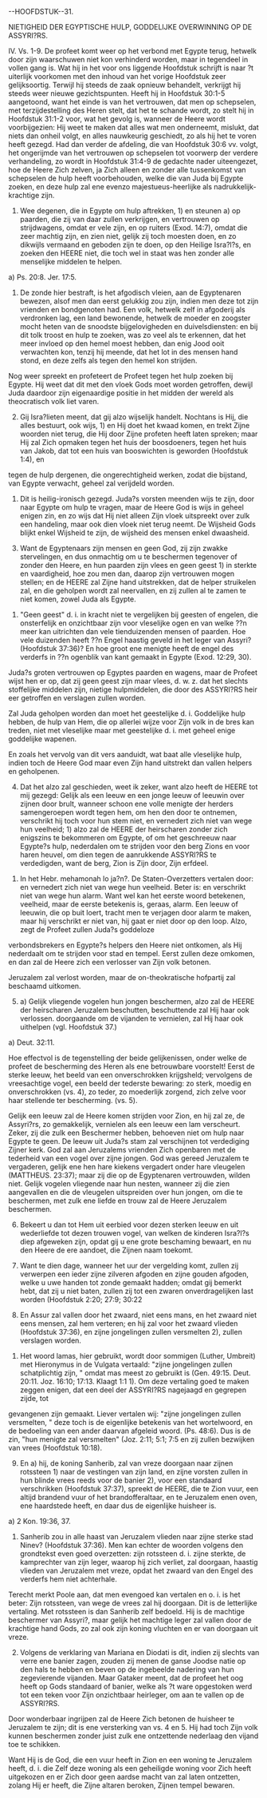--HOOFDSTUK--31.

NIETIGHEID  DER  EGYPTISCHE  HULP,  GODDELIJKE  OVERWINNING  OP  DE ASSYRI?RS.

IV. Vs. 1-9. De profeet komt weer op  het verbond met Egypte terug, hetwelk door zijn waarschuwen niet kon verhinderd worden, maar in tegendeel in vollen gang is. Wat hij in het voor ons liggende Hoofdstuk schrijft is naar ?t uiterlijk voorkomen met den inhoud van het vorige Hoofdstuk zeer gelijksoortig. Terwijl hij steeds de zaak opnieuw behandelt, verkrijgt hij steeds weer nieuwe gezichtspunten. Heeft hij in Hoofdstuk 30:1-5 aangetoond, want het einde is van het vertrouwen, dat men op schepselen, met terzijdestelling des Heren stelt, dat het te schande wordt, zo stelt hij in Hoofdstuk 31:1-2 voor, wat het gevolg is, wanneer de Heere wordt voorbijgezien: Hij weet te maken dat alles wat men onderneemt, mislukt, dat niets dan onheil volgt, en alles nauwkeurig geschiedt, zo als hij het te voren heeft gezegd. Had  dan  verder  de  afdeling,  die  van  Hoofdstuk  30:6  vv.  volgt,  het  ongerijmde  van  het vertrouwen op schepselen tot voorwerp der verdere verhandeling, zo wordt in Hoofdstuk 31:4-9 de gedachte nader uiteengezet, hoe de Heere Zich zelven, ja Zich alleen en zonder alle tussenkomst  van schepselen de hulp  heeft  voorbehouden,  welke die van Juda bij Egypte zoeken, en deze hulp zal ene evenzo majestueus-heerlijke als nadrukkelijk-krachtige zijn.

1. Wee degenen, die in Egypte om hulp aftrekken, 1) en steunen a) op paarden, die zij van daar zullen verkrijgen, en vertrouwen op strijdwagens, omdat er vele zijn, en op ruiters (Exod. 14:7), omdat die zeer machtig zijn, en zien niet, gelijk zij toch moesten doen, en zo dikwijls vermaand en geboden zijn te doen, op den Heilige Isra?l?s, en zoeken den HEERE niet, die toch wel in staat was hen zonder alle menselijke middelen te helpen.

a) Ps. 20:8. Jer. 17:5.

1) De zonde hier bestraft, is het afgodisch vleien, aan de Egyptenaren bewezen, alsof men dan eerst gelukkig zou zijn, indien men deze tot zijn vrienden en bondgenoten had. Een volk, hetwelk zelf in afgoderij als verdronken lag, een land bewonende, hetwelk de moeder en zoogster mocht  heten van de snoodste bijgelovigheden en duivelsdiensten:  en  bij dit  tolk troost en hulp te zoeken, was zo veel als te erkennen, dat het meer invloed op den hemel moest  hebben,  dan enig  Jood  ooit  verwachten kon,  tenzij hij meende,  dat  het  lot  in des mensen hand stond, en deze zelfs als tegen den hemel kon strijden.

Nog weer spreekt en profeteert de Profeet tegen het hulp zoeken bij Egypte. Hij weet dat dit met den vloek Gods moet worden getroffen, dewijl Juda daardoor zijn eigenaardige positie in het midden der wereld als theocratisch volk liet varen.

2. Gij Isra?lieten meent, dat gij alzo wijselijk handelt. Nochtans is Hij, die alles bestuurt, ook wijs, 1) en Hij doet het kwaad komen, en trekt Zijne woorden niet terug, die Hij door Zijne profeten heeft laten spreken; maar Hij zal Zich opmaken tegen het huis der boosdoeners, tegen het huis van Jakob, dat tot een huis van booswichten is geworden (Hoofdstuk 1:4), en

tegen de hulp dergenen, die ongerechtigheid werken, zodat die bijstand, van Egypte verwacht, geheel zal verijdeld worden.

1) Dit is heilig-ironisch gezegd. Juda?s vorsten meenden wijs te zijn, door naar Egypte om hulp te vragen, maar de Heere God is wijs in geheel enigen zin, en zo wijs dat Hij niet alleen Zijn vloek uitspreekt over zulk een handeling, maar ook dien vloek niet terug neemt. De Wijsheid Gods blijkt enkel Wijsheid te zijn, de wijsheid des mensen enkel dwaasheid.

3.  Want  de Egyptenaars zijn mensen en geen God,  zij zijn zwakke  stervelingen,  en dus onmachtig om u te beschermen tegenover of zonder den Heere, en hun paarden zijn vlees en geen geest 1) in sterkte en vaardigheid, hoe zou men dan, daarop zijn vertrouwen mogen stellen; en de HEERE zal Zijne hand uitstrekken, dat de helper struikelen zal, en die geholpen wordt zal neervallen, en zij zullen al te zamen te niet komen, zowel Juda als Egypte.

1) "Geen geest" d. i. in kracht niet te vergelijken bij geesten of engelen, die onsterfelijk en onzichtbaar  zijn  voor  vleselijke  ogen  en  van  welke  ??n  meer  kan  uitrichten  dan  vele tienduizenden mensen of paarden. Hoe vele duizenden heeft ??n Engel haastig geveld in het leger van Assyri? (Hoofdstuk 37:36)? En hoe groot ene menigte heeft de engel des verderfs in ??n ogenblik van kant gemaakt in Egypte (Exod. 12:29, 30).

Juda?s groten vertrouwen op Egyptes paarden en wagens, maar de Profeet wijst hen er op, dat zij geen  geest  zijn  maar  vlees,  d.  w.  z.  dat  het  slechts  stoffelijke  middelen  zijn,  nietige hulpmiddelen, die door des ASSYRI?RS heir eer getroffen en verslagen zullen worden.

Zal Juda geholpen worden dan moet het geestelijke d. i. Goddelijke hulp hebben, de hulp van Hem, die op allerlei wijze voor Zijn volk in de bres kan treden, niet met vleselijke maar met geestelijke d. i. met geheel enige goddelijke wapenen.

En zoals het vervolg van dit vers aanduidt, wat baat alle vleselijke hulp, indien toch de Heere God maar even Zijn hand uitstrekt dan vallen helpers en geholpenen.

4. Dat het alzo zal geschieden, weet ik zeker, want alzo heeft de HEERE tot mij gezegd: Gelijk als een leeuw en een jonge leeuw of leeuwin over zijnen door brult, wanneer schoon ene  volle  menigte  der  herders  samengeroepen  wordt  tegen  hem,  om  hen  den  door  te ontnemen,  verschrikt  hij toch  voor  hun  stem niet,  en  vernedert  zich  niet  van  wege  hun veelheid; 1) alzo zal de HEERE der heirscharen zonder zich enigszins te bekommeren om Egypte, of om het geschreeuw naar Egypte?s hulp, nederdalen om te strijden voor den berg Zions en voor haren heuvel, om dien tegen de aanrukkende ASSYRI?RS te verdedigden, want de berg, Zion is Zijn door, Zijn erfdeel.

1) In het Hebr. mehamonah lo ja?n?. De Staten-Overzetters vertalen door: en vernedert zich niet van wege hun veelheid. Beter is: en verschrikt niet van wege hun alarm. Want wel kan het eerste woord betekenen, veelheid, maar de eerste betekenis is, geraas, alarm. Een leeuw of leeuwin, die op buit loert, tracht men te verjagen door alarm te maken, maar hij verschrikt er niet van, hij gaat er niet door op den loop. Alzo, zegt de Profeet zullen Juda?s goddeloze

verbondsbrekers en Egypte?s helpers den Heere  niet  ontkomen,  als Hij nederdaalt  om te strijden voor stad en tempel.  Eerst  zullen deze omkomen, en dan zal de Heere zich een verlosser van Zijn volk betonen.

Jeruzalem zal verlost worden, maar de on-theokratische hofpartij zal beschaamd uitkomen.

5. a) Gelijk vliegende vogelen hun jongen beschermen, alzo zal de HEERE der heirscharen Jeruzalem beschutten, beschuttende zal Hij haar ook verlossen. doorgaande om de vijanden te vernielen, zal Hij haar ook uithelpen (vgl. Hoofdstuk 37.)

a) Deut. 32:11.

Hoe  effectvol  is  de  tegenstelling  der  beide  gelijkenissen,  onder  welke  de  profeet  de bescherming des Heren als ene betrouwbare voorstelt! Eerst de sterke leeuw, het beeld van een  onverschrokken  krijgsheld;  vervolgens  de  vreesachtige  vogel,  een  beeld  der  tederste bewaring: zo sterk, moedig en onverschrokken (vs. 4), zo teder, zo moederlijk zorgend, zich zelve voor haar stellende ter bescherming. (vs. 5).

Gelijk een leeuw zal de Heere komen strijden voor  Zion, en hij zal ze, de Assyri?rs, zo gemakkelijk, vernielen als een leeuw een lam verscheurt. Zeker, zij die zulk een Beschermer hebben, behoeven niet om hulp naar Egypte te geen. De leeuw uit Juda?s stam zal verschijnen tot  verdediging  Zijner  kerk.  God  zal  aan  Jeruzalems  vrienden  Zich  openbaren  met  de tederheid van een vogel over zijne jongen. God was gereed Jeruzalem te vergaderen, gelijk ene hen hare kiekens vergadert onder hare vleugelen (MATTHEUS. 23:37); maar zij die op de Egyptenaren vertrouwden, wilden niet. Gelijk vogelen vliegende naar hun nesten, wanneer zij  die  zien  aangevallen  en  die  de  vleugelen  uitspreiden  over  hun  jongen,  om  die  te beschermen, met zulk ene liefde en trouw zal de Heere Jeruzalem beschermen.

6. Bekeert u dan tot Hem uit eerbied voor dezen sterken leeuw en uit wederliefde tot dezen trouwen vogel, van welken de kinderen Isra?l?s diep afgeweken zijn, opdat gij u ene grote beschaming bewaart, en nu den Heere de ere aandoet, die Zijnen naam toekomt.

7. Want te dien dage, wanneer het uur der vergelding komt, zullen zij verwerpen een ieder zijne zilveren afgoden en zijne gouden afgoden, welke u uwe handen  tot  zonde gemaakt hadden;  omdat   gij  bemerkt   hebt,   dat   zij  u   niet   baten,   zullen   zij  tot   een  zwaren onverdragelijken last worden (Hoofdstuk 2:20; 27:9; 30:22

8. En Assur zal vallen door het zwaard, niet eens mans, en het zwaard niet eens mensen, zal hem verteren; en hij zal voor het zwaard vlieden (Hoofdstuk 37:36), en zijne jongelingen zullen versmelten 2), zullen verslagen worden.

1) Het woord lamas, hier gebruikt, wordt door sommigen (Luther, Umbreit) met Hieronymus in de Vulgata vertaald: "zijne jongelingen zullen schatplichtig zijn, " omdat mas meest  zo gebruikt is (Gen. 49:15. Deut. 20:11. Joz. 16:10; 17:13. Klaagt 1:1 1). Om deze vertaling goed te maken zeggen enigen, dat een deel der ASSYRI?RS nagejaagd en gegrepen zijde, tot

gevangenen zijn gemaakt. Liever vertalen wij: "zijne jongelingen zullen versmelten, " deze toch is de eigenlijke betekenis van het wortelwoord, en de bedoeling van een ander daarvan afgeleid woord. (Ps. 48:6). Dus is de zin, "hun menigte zal versmelten" (Joz. 2:11; 5:1; 7:5 en zij zullen bezwijken van vrees (Hoofdstuk 10:18).

9. En a) hij, de koning Sanherib, zal van vreze doorgaan naar zijnen rotssteen 1) naar de vestingen van zijn land, en zijne vorsten zullen in hun blinde vrees reeds voor de banier 2), voor een standaard verschrikken (Hoofdstuk 37:37), spreekt de HEERE, die te Zion vuur, een altijd brandend vuur of het brandofferaltaar, en te Jeruzalem enen oven, ene haardstede heeft, en daar dus de eigenlijke huisheer is.

a) 2 Kon. 19:36, 37.

1) Sanherib zou in alle haast van Jeruzalem vlieden naar zijne sterke stad Ninev? (Hoofdstuk 37:36).  Men  kan  echter  de  woorden  volgens  den  grondtekst  even  goed  overzetten:  zijn rotssteen  d.  i.  zijne  sterkte,  de  kamprechter  van  zijn  leger,  waarop  hij  zich  verliet,  zal doorgaan, haastig vlieden van Jeruzalem met vreze,  opdat  het zwaard van den Engel des verderfs hem niet achterhale.

Terecht merkt Poole aan, dat men evengoed kan vertalen en o. i. is het beter: Zijn rotssteen, van wege de vrees zal hij doorgaan.  Dit  is de letterlijke  vertaling.  Met  rotssteen is dan Sanherib zelf bedoeld. Hij is de machtige beschermer van Assyri?, maar gelijk het machtige leger zal vallen door de krachtige hand Gods,  zo zal ook zijn koning vluchten en er van doorgaan uit vreze.

2) Volgens de verklaring van Mariana en Diodati is dit, indien zij slechts van verre ene banier zagen,  zouden  zij menen  de  ganse  Joodse  natie  op  den  hals  te  hebben  en  beven  op  de ingebeelde nadering van hun zegevierende vijanden. Maar Gataker meent, dat de profeet het oog heeft op Gods standaard of banier, welke als ?t ware opgestoken werd tot een teken voor Zijn onzichtbaar heirleger, om aan te vallen op de ASSYRI?RS.

Door wonderbaar ingrijpen zal de Heere Zich betonen de huisheer te Jeruzalem te zijn; dit is ene versterking van vs. 4 en 5. Hij had toch Zijn volk kunnen beschermen zonder juist zulk ene ontzettende nederlaag den vijand toe te schikken.

Want Hij is de God, die een vuur heeft in Zion en een woning te Jeruzalem heeft, d. i. die Zelf deze woning als een geheiligde woning voor Zich heeft  uitgekozen en er Zich door geen aardse macht van zal laten ontzetten, zolang Hij er heeft, die Zijne altaren beroken, Zijnen tempel bewaren.

